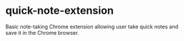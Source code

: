 # quick-note-extension

Basic note-taking Chrome extension allowing user take quick notes and save it in the Chrome browser.
